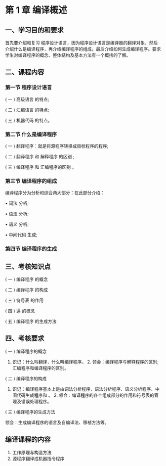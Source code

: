 #  第 1 章 编译概述



## 一、学习目的和要求

首先要介绍和复习 程序设计语言，因为程序设计语言是编译器的翻译对象，然后介绍什么是编译程序，再介绍编译程序的组成，最后介绍如何生成编译程序。要求学生对编译程序的概念、整体结构及基本方法有一个概括的了解。

## 二、课程内容

### 第一节 程序设计语言

( 一 ) 高级语言 的特点;

( 二 ) 汇编语言 的特点;

( 三 ) 机器代码 的特点。

### 第二节 什么是编译程序

( 一 ) 翻译程序：就是将源程序转换成目标程序的程序;

( 二 ) 翻译程序 和 解释程序 的区别 ;

( 三 ) 编译程序 和 汇编程序的区别 。

### 第三节 编译程序的组成

编译程序分为分析和综合两大部分：在此部分介绍：

• 词法 分析;

• 语法 分析;

• 语义 分析;

• 中间代码 生成;

### 第四节 编译程序的生成

## 三、考核知识点

( 一 ) 编译程序 的概念

( 二 ) 编译程序 的构成

( 三 ) 符号表 的作用

( 四 ) 遍 的概念

( 五 ) 编译程序 的生成方法

##  四、考核要求

( 一 ) 编译程序的概念

1. 识记：什么叫翻译，什么叫编译程序。 2. 领会：编译程序与解释程序的区别;汇编程序和编译程序的区别。

( 二 ) 编译程序的构成

1. 识记：编译程序基本上是由词法分析程序、语法分析程序、语义分析程序、中间代码生成程序和 。 2. 领会：编译程序的各个组成部分的作用和符号表的管理及错误处理程序。

( 三 ) 编译程序的生成方法

领会：生成编译程序的语言及自编译法、移植方法等。

##  编译课程的内容

1. 工作原理与构造方法
2. 源程序翻译成机器指令程序